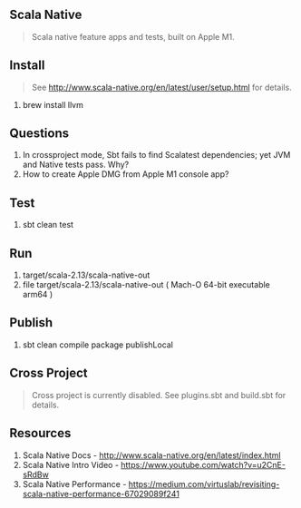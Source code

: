 Scala Native
------------
>Scala native feature apps and tests, built on Apple M1.

Install
-------
>See http://www.scala-native.org/en/latest/user/setup.html for details.
1. brew install llvm

Questions
---------
1. In crossproject mode, Sbt fails to find Scalatest dependencies; yet JVM and Native tests pass. Why?
2. How to create Apple DMG from Apple M1 console app?

Test
----
1. sbt clean test

Run
---
1. target/scala-2.13/scala-native-out
2. file target/scala-2.13/scala-native-out ( Mach-O 64-bit executable arm64 )

Publish
-------
1. sbt clean compile package publishLocal

Cross Project
-------------
>Cross project is currently disabled. See plugins.sbt and build.sbt for details.

Resources
---------
1. Scala Native Docs - http://www.scala-native.org/en/latest/index.html
2. Scala Native Intro Video - https://www.youtube.com/watch?v=u2CnE-sRdBw
3. Scala Native Performance - https://medium.com/virtuslab/revisiting-scala-native-performance-67029089f241